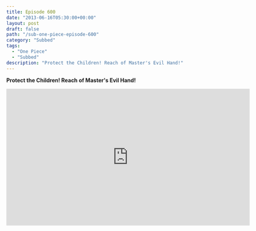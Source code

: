 ```yaml
---
title: Episode 600
date: "2013-06-16T05:30:00+00:00"
layout: post
draft: false
path: "/sub-one-piece-episode-600"
category: "Subbed"
tags:
  - "One Piece"
  - "Subbed"
description: "Protect the Children! Reach of Master's Evil Hand!"
---
```


**Protect the Children! Reach of Master's Evil Hand!**

<iframe width="640" height="360" src="https://www.rapidvideo.com/e/G6FRPFP30V" frameborder="0" marginwidth=0 marginheight=0 scrolling=no allowfullscreen></iframe>

